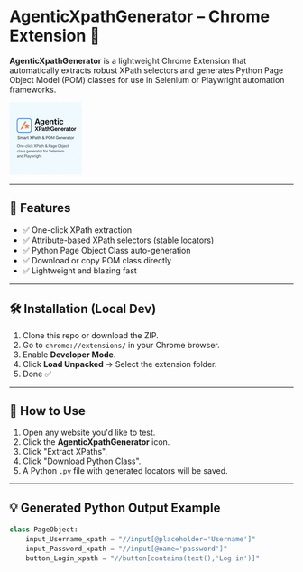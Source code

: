 # AgenticXpathGenerator – Chrome Extension 🚀

**AgenticXpathGenerator** is a lightweight Chrome Extension that automatically extracts robust XPath selectors and generates Python Page Object Model (POM) classes for use in Selenium or Playwright automation frameworks.

![Logo](icon128.png)

---

## 🔧 Features

- ✅ One-click XPath extraction
- ✅ Attribute-based XPath selectors (stable locators)
- ✅ Python Page Object Class auto-generation
- ✅ Download or copy POM class directly
- ✅ Lightweight and blazing fast

---

## 🛠️ Installation (Local Dev)

1. Clone this repo or download the ZIP.
2. Go to `chrome://extensions/` in your Chrome browser.
3. Enable **Developer Mode**.
4. Click **Load Unpacked** → Select the extension folder.
5. Done ✅

---

## 🧪 How to Use

1. Open any website you'd like to test.
2. Click the **AgenticXpathGenerator** icon.
3. Click "Extract XPaths".
4. Click "Download Python Class".
5. A Python `.py` file with generated locators will be saved.

---

## 💡 Generated Python Output Example

```python
class PageObject:
    input_Username_xpath = "//input[@placeholder='Username']"
    input_Password_xpath = "//input[@name='password']"
    button_Login_xpath = "//button[contains(text(),'Log in')]"
